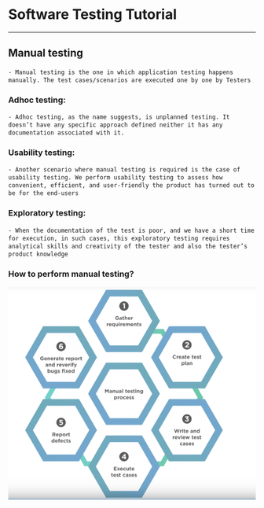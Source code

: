 # Software Testing Tutorial
------------------------
## Manual testing 
    - Manual testing is the one in which application testing happens manually. The test cases/scenarios are executed one by one by Testers
### Adhoc testing:
    - Adhoc testing, as the name suggests, is unplanned testing. It doesn’t have any specific approach defined neither it has any documentation associated with it. 
### Usability testing:
    - Another scenario where manual testing is required is the case of usability testing. We perform usability testing to assess how convenient, efficient, and user-friendly the product has turned out to be for the end-users
### Exploratory testing:
    - When the documentation of the test is poor, and we have a short time for execution, in such cases, this exploratory testing requires analytical skills and creativity of the tester and also the tester’s product knowledge
### How to perform manual testing?

![perform manual](https://github.com/harrynguyen1993/note/blob/main/images/Manual%20teting.PNG) 
